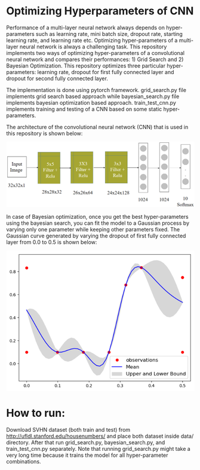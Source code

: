 # Optimizing Hyperparameters of CNN

Performance of a multi-layer neural network always depends on hyper-parameters such as learning rate, mini batch size, dropout rate, starting learning rate, and learning rate etc. Optimizing hyper-parameters of a multi-layer neural network is always a challenging task. This repository implements two ways of optimizing hyper-parameters of a convolutional neural network and compares their performances: 1) Grid Search and 2) Bayesian Optimization. This repository optimizes three particular hyper-parameters: learning rate, dropout for first fully connected layer and dropout for second fully connected layer.

The implementation is done using pytorch framework. grid_search.py file implements grid search based approach while bayesian_search.py file implements bayesian optimization based approach. train_test_cnn.py implements training and testing of a CNN based on some static hyper-parameters.

The architecture of the convolutional neural network (CNN) that is used in this repository is shown below:

![CNN Architecture](https://github.com/kanchanchy/Optimizing-Hyperparameters-CNN/blob/master/figures/cnn_architecture.png)

In case of Bayesian optimization, once you get the best hyper-parameters using the bayesian search, you can fit the model to a Gaussian process by varying only one parameter while keeping other parameters fixed. The Gaussian curve generated by varying the dropout of first fully connected layer from 0.0 to 0.5 is shown below:

![CNN Architecture](https://github.com/kanchanchy/Optimizing-Hyperparameters-CNN/blob/master/figures/bayes_curve.png)
# How to run:
Download SVHN dataset (both train and test) from http://ufldl.stanford.edu/housenumbers/ and place both dataset inside data/ directory. After that run grid_search.py, bayesian_search.py, and train_test_cnn.py separately. Note that running grid_search.py might take a very long time because it trains the model for all hyper-parameter combinations.
